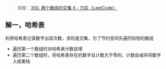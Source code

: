 
> 原题：[350. 两个数组的交集 II - 力扣（LeetCode）](https://leetcode.cn/problems/intersection-of-two-arrays-ii/)

## 解一，哈希表

利用哈希表记录数字出现次数，求的是交集，为了节约空间先遍历较短的数组

- 遍历第一个数组时对哈希表计数自增
- 遍历第二个数组时，将哈希表存在的数字且计数大于零的，计数自减并将数字入结果栈

```rust

```